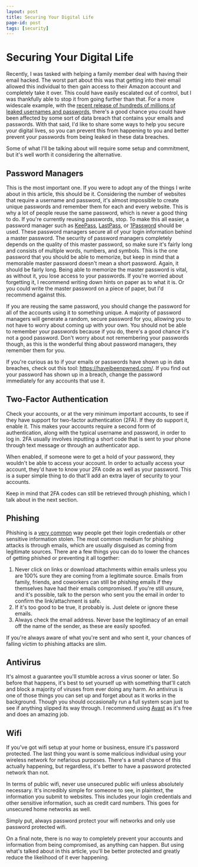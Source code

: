 ```yaml
---
layout: post
title: Securing Your Digital Life
page-id: post
tags: [security]
---
```


# Securing Your Digital Life

Recently, I was tasked with helping a family member deal with having their email hacked. The worst part about this was that getting into their email allowed this individual to then gain access to their Amazon account and completely take it over. This could have easily escalated out of control, but I was thankfully able to stop it from going further than that. For a more widescale example, with the [recent release of hundreds of millions of leaked usernames and passwords](https://www.troyhunt.com/the-773-million-record-collection-1-data-reach/), there's a good chance you could have been affected by some sort of data breach that contains your emails and passwords. With that said, I'd like to share some ways to help you secure your digital lives, so you can prevent this from happening to you and better prevent your passwords from being leaked in these data breaches.

Some of what I'll be talking about will require some setup and commitment, but it's well worth it considering the alternative.

## Password Managers

This is the most important one. If you were to adopt any of the things I write about in this article, this should be it. Considering the number of websites that require a username and password, it's almost impossible to create unique passwords and remember them for each and every website. This is why a lot of people reuse the same password, which is never a good thing to do. If you're currently reusing passwords, stop. To make this all easier, a password manager such as [KeePass](https://keepass.info/), [LastPass](https://www.lastpass.com/), or [1Password](https://1password.com/) should be used. These password managers secure all of your login information behind a master password. The security of password managers completely depends on the quality of this master password, so make sure it's fairly long and consists of multiple words, numbers, and symbols. This is the one password that you should be able to memorize, but keep in mind that a memorable master password doesn't mean a short password. Again, it should be fairly long. Being able to memorize the master password is vital, as without it, you lose access to your passwords. If you're worried about forgetting it, I recommend writing down hints on paper as to what it is. Or you could write the master password on a piece of paper, but I'd recommend against this.

If you are reusing the same password, you should change the password for all of the accounts using it to something unique. A majority of password managers will generate a random, secure password for you, allowing you to not have to worry about coming up with your own. You should not be able to remember your passwords because if you do, there's a good chance it's not a good password. Don't worry about not remembering your passwords though, as this is the wonderful thing about password managers, they remember them for you.

If you're curious as to if your emails or passwords have shown up in data breaches, check out this tool: https://haveibeenpwned.com/. If you find out your password has shown up in a breach, change the password immediately for any accounts that use it.

## Two-Factor Authentication

Check your accounts, or at the very minimum important accounts, to see if they have support for two-factor authentication (2FA). If they do support it, enable it. This makes your accounts require a second form of authentication, along with the typical username and password, in order to log in. 2FA usually involves inputting a short code that is sent to your phone through text message or through an authenticator app.

When enabled, if someone were to get a hold of your password, they wouldn't be able to access your account. In order to actually access your account, they'd have to know your 2FA code as well as your password. This is a super simple thing to do that'll add an extra layer of security to your accounts.

Keep in mind that 2FA codes can still be retrieved through phishing, which I talk about in the next section.

## Phishing

Phishing is a [very common](https://blog.barkly.com/phishing-statistics-2018) way people get their login credentials or other sensitive information stolen. The most common medium for phishing attacks is through emails, which are usually disguised as coming from legitimate sources. There are a few things you can do to lower the chances of getting phished or preventing it all together: 

1. Never click on links or download attachments within emails unless you are 100% sure they are coming from a legitimate source. Emails from family, friends, and coworkers can still be phishing emails if they themselves have had their emails compromised. If you're still unsure, and it's possible, talk to the person who sent you the email in order to confirm the link/attachment is safe.
2. If it's too good to be true, it probably is. Just delete or ignore these emails.
3. Always check the email address. Never base the legitimacy of an email off the name of the sender, as these are easily spoofed.

If you're always aware of what you're sent and who sent it, your chances of falling victim to phishing attacks are slim.

## Antivirus

It's almost a guarantee you'll stumble across a virus sooner or later. So before that happens, it's best to set yourself up with something that'll catch and block a majority of viruses from ever doing any harm. An antivirus is one of those things you can set up and forget about as it works in the background. Though you should occasionally run a full system scan just to see if anything slipped its way through. I recommend using [Avast](https://www.avast.com/en-us/index) as it's free and does an amazing job.

## Wifi

If you've got wifi setup at your home or business, ensure it's password protected. The last thing you want is some malicious individual using your wireless network for nefarious purposes. There's a small chance of this actually happening, but regardless, it's better to have a password protected network than not.

In terms of public wifi, never use unsecured public wifi unless absolutely necessary. It's incredibly simple for someone to see, in plaintext, the information you submit to websites. This includes your login credentials and other sensitive information, such as credit card numbers. This goes for unsecured home networks as well. 

Simply put, always password protect your wifi networks and only use password protected wifi.

On a final note, there is no way to completely prevent your accounts and information from being compromised, as anything can happen. But using what's talked about in this article, you'll be better protected and greatly reduce the likelihood of it ever happening.